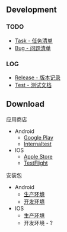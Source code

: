 ## Development

### TODO

- [Task - 任务清单](https://github.com/bookey-dev/bookey.docs/projects/2)
- [Bug - 问题清单](https://github.com/bookey-dev/bookey.bug/issues)

### LOG

- [Release - 版本记录](https://github.com/bookey-dev/bookey.docs/issues/5)
- [Test - 测试文档](https://github.com/bookey-dev/bookey.docs/issues/3)

## Download

应用商店

- Android
   - [Google Play](https://play.google.com/store/apps/details?id=app.bookey)
   - [Internaltest](https://play.google.com/apps/internaltest/4700196513230198982)
- IOS
   - [Apple Store](https://apps.apple.com/cn/app/id1490069864)
   - [TestFlight](https://apps.apple.com/cn/app/testflight/id899247664)

安装包

- Android
   - [生产环境](https://wxit.oss-cn-shanghai.aliyuncs.com/apk/bookey/bookey-prod-release.apk)
   - [开发环境](https://wxit.oss-cn-shanghai.aliyuncs.com/apk/bookey/bookey-dev-release.apk)
- IOS
   - [生产环境](https://www.pgyer.com/hwqs)
   - 开发环境 - ?


